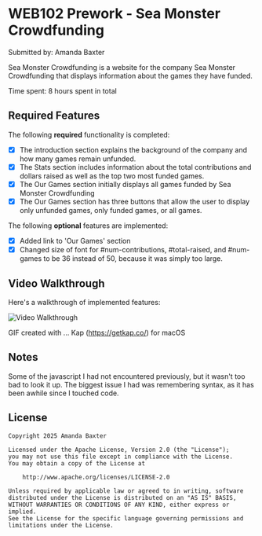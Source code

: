 # WEB102 Prework - Sea Monster Crowdfunding

Submitted by: Amanda Baxter

Sea Monster Crowdfunding is a website for the company Sea Monster Crowdfunding that displays information about the games they have funded.

Time spent: 8 hours spent in total

## Required Features

The following **required** functionality is completed:

- [x] The introduction section explains the background of the company and how many games remain unfunded.
- [x] The Stats section includes information about the total contributions and dollars raised as well as the top two most funded games.
- [x] The Our Games section initially displays all games funded by Sea Monster Crowdfunding
- [x] The Our Games section has three buttons that allow the user to display only unfunded games, only funded games, or all games.

The following **optional** features are implemented:

- [x] Added link to 'Our Games' section
- [x] Changed size of font for #num-contributions, #total-raised, and #num-games to be 36 instead of 50, because it was simply too large.

## Video Walkthrough

Here's a walkthrough of implemented features:

<img src='https://github.com/Alonwye/web102_prework/blob/main/assets/SeaMonster.gif' title='Video Walkthrough' width='' alt='Video Walkthrough' />

GIF created with ... Kap (https://getkap.co/) for macOS

## Notes

Some of the javascript I had not encountered previously, but it wasn't too bad to look it up. The biggest issue I had was remembering syntax, as it has been awhile since I touched code.

## License

    Copyright 2025 Amanda Baxter

    Licensed under the Apache License, Version 2.0 (the "License");
    you may not use this file except in compliance with the License.
    You may obtain a copy of the License at

        http://www.apache.org/licenses/LICENSE-2.0

    Unless required by applicable law or agreed to in writing, software
    distributed under the License is distributed on an "AS IS" BASIS,
    WITHOUT WARRANTIES OR CONDITIONS OF ANY KIND, either express or implied.
    See the License for the specific language governing permissions and
    limitations under the License.
